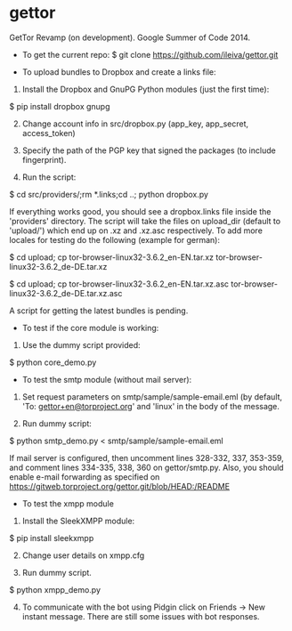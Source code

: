 gettor
======

GetTor Revamp (on development).
Google Summer of Code 2014.

* To get the current repo:
$ git clone https://github.com/ileiva/gettor.git

* To upload bundles to Dropbox and create a links file:

1) Install the Dropbox and GnuPG Python modules (just the first time):

$ pip install dropbox gnupg

2) Change account info in src/dropbox.py (app_key, app_secret, access_token)

3) Specify the path of the PGP key that signed the packages (to include fingerprint).

4) Run the script:

$ cd src/providers/;rm *.links;cd ..; python dropbox.py

If everything works good, you should see a dropbox.links file inside the 'providers' directory. The script will take the files on upload_dir (default to 'upload/') which end up on .xz and .xz.asc respectively. To add more locales for testing do the following (example for german):

$ cd upload; cp tor-browser-linux32-3.6.2_en-EN.tar.xz tor-browser-linux32-3.6.2_de-DE.tar.xz

$ cd upload; cp tor-browser-linux32-3.6.2_en-EN.tar.xz.asc tor-browser-linux32-3.6.2_de-DE.tar.xz.asc

A script for getting the latest bundles is pending.

* To test if the core module is working:

1) Use the dummy script provided:

$ python core_demo.py

* To test the smtp module (without mail server):

1) Set request parameters on smtp/sample/sample-email.eml (by default, 'To: gettor+en@torproject.org' and 'linux' in the body of the message. 

2) Run dummy script:

$ python smtp_demo.py < smtp/sample/sample-email.eml

If mail server is configured, then uncomment lines 328-332, 337, 353-359, and comment lines 334-335, 338, 360 on gettor/smtp.py. Also, you should enable e-mail forwarding as specified on https://gitweb.torproject.org/gettor.git/blob/HEAD:/README

* To test the xmpp module

1) Install the SleekXMPP module:

$ pip install sleekxmpp

2) Change user details on xmpp.cfg

3) Run dummy script.

$ python xmpp_demo.py

4) To communicate with the bot using Pidgin click on Friends -> New instant message. There are still some issues with bot responses.





